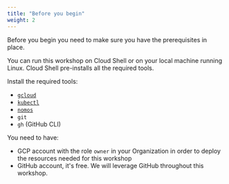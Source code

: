```yaml
---
title: "Before you begin"
weight: 2
---
```

Before you begin you need to make sure you have the prerequisites in place.

You can run this workshop on Cloud Shell or on your local machine running Linux. Cloud Shell pre-installs all the required tools.

Install the required tools:
- [`gcloud`](https://cloud.google.com/sdk/docs/install)
- [`kubectl`](https://kubernetes.io/docs/tasks/tools/#kubectl)
- [`nomos`](https://cloud.google.com/anthos-config-management/docs/how-to/nomos-command#installing)
- `git`
- `gh` (GitHub CLI)

You need to have:
- GCP account with the role `owner` in your Organization in order to deploy the resources needed for this workshop
- GitHub account, it's free. We will leverage GitHub throughout this workshop.